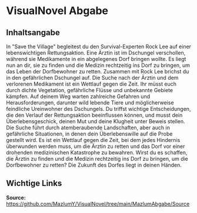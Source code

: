 # VisualNovel Abgabe
## Inhaltsangabe
In "Save the Village" begleitest du den Survival-Experten Rock Lee auf einer lebenswichtigen Rettungsaktion. Eine Ärztin ist im Dschungel verschollen, während sie Medikamente in ein abgelegenes Dorf bringen wollte. Es liegt nun an dir, sie zu finden und die Medizin rechtzeitig ins Dorf zu bringen, um das Leben der Dorfbewohner zu retten. Zusammen mit Rock Lee brichst du in den gefährlichen Dschungel auf. Die Suche nach der Ärztin und dem verlorenen Medikament ist ein Wettlauf gegen die Zeit. Ihr müsst euch durch dichte Vegetation, gefährliche Flüsse und unbekannte Gebiete kämpfen. Auf deinem Weg warten zahlreiche Gefahren und Herausforderungen, darunter wild lebende Tiere und möglicherweise feindliche Ureinwohner des Dschungels. Du triffst wichtige Entscheidungen, die den Verlauf der Rettungsaktion beeinflussen können, und musst dein Überlebensgeschick, deinen Mut und deine Klugheit unter Beweis stellen. Die Suche führt durch atemberaubende Landschaften, aber auch in gefährliche Situationen, in denen dein Überlebenswille auf die Probe gestellt wird. Es ist ein Wettlauf gegen die Zeit, bei dem jedes Hindernis überwunden werden muss, um die Ärztin zu retten und das Dorf vor einer drohenden medizinischen Katastrophe zu bewahren. Wirst du es schaffen, die Ärztin zu finden und die Medizin rechtzeitig ins Dorf zu bringen, um die Dorfbewohner zu retten? Die Zukunft des Dorfes liegt in deinen Händen.

## Wichtige Links
**Source:** https://github.com/MazlumY/VisualNovel/tree/main/MazlumAbgabe/Source
